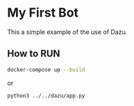 # My First Bot
This a simple example of the use of Dazu.  

## How to RUN

```bash
docker-compose up --build
```
or

```bash
python3 ../../dazu/app.py
```